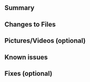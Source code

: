<!-- The notes within these arrows are for you but can be deleted. -->

<!-- Add "[WIP]" to the beginning of your title if you aren't immediately ready for review. -->

## Summary

<!-- Provide a general summary of your change here. -->

## Changes to Files

<!-- List any major asset/script/scene changes and why/how they were changed. -->

## Pictures/Videos (optional)

<!-- Include photos or videos if possible to help reviewers. -->

<!-- It may also be used in our monthly devblog. -->

## Known issues

<!-- List ANYTHING not working correctly, either part of your new change, or another part of the game. -->

<!-- Any known bugs will likely require sorting out before the PR is merged. -->

## Fixes (optional)

<!-- List any issues or other PRs connected to this one. -->

<!-- If this PR CLOSES any issues/PRs, add "Closes" before the number (e.g. "Closes #123"). -->

